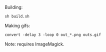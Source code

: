 Building:

```
sh build.sh
```

Making gifs:

```
convert -delay 3 -loop 0 out_*.png outs.gif
```

Note: requires ImageMagick.
